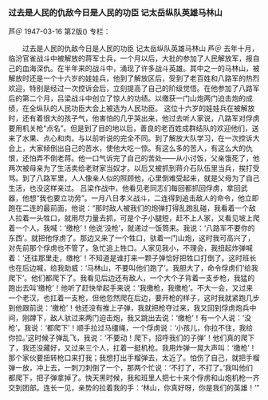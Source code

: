 ### 过去是人民的仇敌今日是人民的功臣  记太岳纵队英雄马林山
芦＠
1947-03-16
第2版()
专栏：

　　过去是人民的仇敌今日是人民的功臣
    记太岳纵队英雄马林山
    芦＠
    去年十月，临汾官雀战斗中被解放的蒋军士兵，一个月以后，大批的参加了人民解放军，报自己的血海深仇。在半年来的战斗中，涌现了许多战斗英雄。其中之一的马林山，被解放时还是一个十六岁的娃娃兵，他到了解放区后，受到了老百姓和八路军的热烈欢迎，特别是经过一次控诉会后，立刻提高了自己的阶级觉悟。在他参加了八路军后的第二个月，吕梁战斗中创立了惊人的功绩。以缴获一门山炮两门迫击炮的成绩，在全纵队的人民功臣大会上被选为人民功臣。
    这位十六岁的娃娃兵在被解放时，还有着很大的孩子气，他害怕的几乎哭出来，他过去听人家说，八路军对俘虏要用机关枪“点名”。但是到了目的地以后，善良的老百姓成群结队的欢迎他们，送来了水果、点心和肉，与以前听说的完全不同。到了解放大队学习，在一次控诉大会上，大家倾倒出自己的苦水，使他大吃一惊。有这么多的苦人，有这么大的仇恨，还怕弄不倒老蒋。他一口气诉完了自己的苦处——从小讨饭，父亲饿死了，他两次被母亲为了生活卖给老财家当奴才。以后又被抓到蒋介石队伍里当兵，挨打受骂。到了八路军里，人人像亲人似的照顾他，心里倒难受起来，就是父母为了自己生活，也没这样亲过。
    吕梁作战中，他看见老同志们每回都抓回俘虏，拿回武器，他想“我也要立功劳”。一月八日孝义战斗，二连得到追击敌人的命令，他立即跑在二连的最前面，他说：“那时敌人被我们的炮弹打得乱跑乱碰，我看着一个敌人拉着一头牲口，就用尽力量去抓，可是个子小腿短，赶不上人家，又看见坡上爬着一个人，我喊：‘缴枪’！他说‘没枪’，就递过一饭筒来。我说：‘八路军不要你的东西’。就把他俘虏了。那边又来了一个牲口，驮着一门山炮，这时我可高兴了，对先前那个俘虏也不管了，急忙追上牲口。人家见我小，不理会，我扭起炸弹喊着：‘还往那里走，缴枪’！不知道是谁打来一颗子弹恰好把牲口打倒了。这时班长也在后边喊，给我助威：‘马林山，不要叫他们跑了’。我胆大了，命令俘虏们‘给我爬下’。他们都爬下了。我看见后边还有敌人，一个大个子背着一支步枪，我猛的跑出去叫‘缴枪’！他听了赶快举起手来说：‘我缴枪，我缴枪’。不大一会，又过来一个老汉，也扛着一支枪，但他忽然爬在后边，要开枪的样子，这时我就紧跑几步到他跟前说：‘缴枪’！他还没有推上子弹，我就把枪夺过来，我又回到俘虏炮兵中间，刚蹲下，敌人驮过来两门迫击炮，我又跳出去说：‘缴枪’！有一个人说：‘没枪’，我说：‘都爬下’！顺手拉过马缰绳，一个俘虏说：‘小孩儿，你拉不住，我给你拉。’这时候子弹乱飞，我说：‘不要动！爬下，招呼我们的子弹’！他们真的爬下了，我还没藏好，又过来三个人，扛着一挺机枪。我用炸弹一晃大声叫：‘缴枪’！那个家伙要扭转枪口来打我；我想打出手榴弹去，太近了。怕伤了自己，就把手榴弹一放，冲上去，一刺刀刺倒了一个，那两个忙说：‘不打了，不打了。’我叫他们都爬下，把子弹拿掉了。快天黑时候，我和班里人把七十来个俘虏和山炮机枪一齐交到团部。连长一见，亲势的拉着我的手：‘林山，你真好呀，你是我们的英雄！’”
